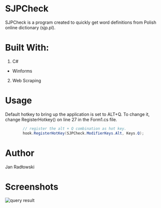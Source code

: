 # SJPCheck
SJPCheck is a program created to quickly get word definitions from Polish online dictionary (sjp.pl).
# Built With:
1. C#
  * Winforms
2. Web Scraping

# Usage
Default hotkey to bring up the application is set to ALT+Q. To change it, change RegisterHotkey() on line 27 in the Form1.cs file.
```cs
 		// register the alt + Q combination as hot key.
	    hook.RegisterHotKey(SJPCheck.ModifierKeys.Alt, Keys.Q);
```

# Author
Jan Radłowski

# Screenshots
<img src="http://i.imgur.com/SnvslmW.png" alt="query result">

